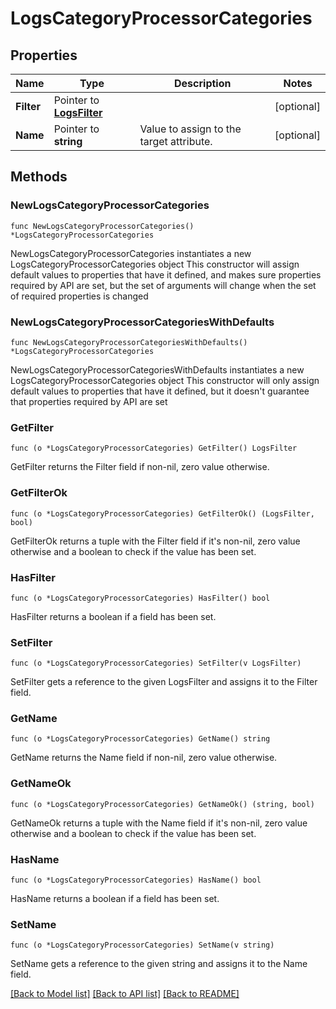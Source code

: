 # LogsCategoryProcessorCategories

## Properties

Name | Type | Description | Notes
------------ | ------------- | ------------- | -------------
**Filter** | Pointer to [**LogsFilter**](LogsFilter.md) |  | [optional] 
**Name** | Pointer to **string** | Value to assign to the target attribute. | [optional] 

## Methods

### NewLogsCategoryProcessorCategories

`func NewLogsCategoryProcessorCategories() *LogsCategoryProcessorCategories`

NewLogsCategoryProcessorCategories instantiates a new LogsCategoryProcessorCategories object
This constructor will assign default values to properties that have it defined,
and makes sure properties required by API are set, but the set of arguments
will change when the set of required properties is changed

### NewLogsCategoryProcessorCategoriesWithDefaults

`func NewLogsCategoryProcessorCategoriesWithDefaults() *LogsCategoryProcessorCategories`

NewLogsCategoryProcessorCategoriesWithDefaults instantiates a new LogsCategoryProcessorCategories object
This constructor will only assign default values to properties that have it defined,
but it doesn't guarantee that properties required by API are set

### GetFilter

`func (o *LogsCategoryProcessorCategories) GetFilter() LogsFilter`

GetFilter returns the Filter field if non-nil, zero value otherwise.

### GetFilterOk

`func (o *LogsCategoryProcessorCategories) GetFilterOk() (LogsFilter, bool)`

GetFilterOk returns a tuple with the Filter field if it's non-nil, zero value otherwise
and a boolean to check if the value has been set.

### HasFilter

`func (o *LogsCategoryProcessorCategories) HasFilter() bool`

HasFilter returns a boolean if a field has been set.

### SetFilter

`func (o *LogsCategoryProcessorCategories) SetFilter(v LogsFilter)`

SetFilter gets a reference to the given LogsFilter and assigns it to the Filter field.

### GetName

`func (o *LogsCategoryProcessorCategories) GetName() string`

GetName returns the Name field if non-nil, zero value otherwise.

### GetNameOk

`func (o *LogsCategoryProcessorCategories) GetNameOk() (string, bool)`

GetNameOk returns a tuple with the Name field if it's non-nil, zero value otherwise
and a boolean to check if the value has been set.

### HasName

`func (o *LogsCategoryProcessorCategories) HasName() bool`

HasName returns a boolean if a field has been set.

### SetName

`func (o *LogsCategoryProcessorCategories) SetName(v string)`

SetName gets a reference to the given string and assigns it to the Name field.


[[Back to Model list]](../README.md#documentation-for-models) [[Back to API list]](../README.md#documentation-for-api-endpoints) [[Back to README]](../README.md)


